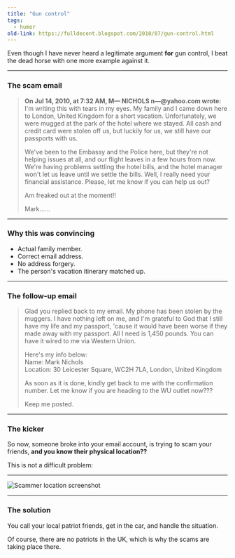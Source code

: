 ```yaml
---
title: "Gun control"
tags: 
  - humor
old-link: https://fulldecent.blogspot.com/2010/07/gun-control.html
---
```


Even though I have never heard a legitimate argument **for** gun control, I beat the dead horse with one more example against it.

---

### The scam email

> **On Jul 14, 2010, at 7:32 AM, M— NICHOLS n—@yahoo.com wrote:**  
> I'm writing this with tears in my eyes. My family and I came down here to London, United Kingdom for a short vacation. Unfortunately, we were mugged at the park of the hotel where we stayed. All cash and credit card were stolen off us, but luckily for us, we still have our passports with us.  
>
> We've been to the Embassy and the Police here, but they're not helping issues at all, and our flight leaves in a few hours from now. We're having problems settling the hotel bills, and the hotel manager won't let us leave until we settle the bills. Well, I really need your financial assistance. Please, let me know if you can help us out?  
>
> Am freaked out at the moment!!  
>
> Mark......

---

### Why this was convincing

- Actual family member.
- Correct email address.
- No address forgery.
- The person's vacation itinerary matched up.

---

### The follow-up email

> Glad you replied back to my email. My phone has been stolen by the muggers. I have nothing left on me, and I'm grateful to God that I still have my life and my passport, 'cause it would have been worse if they made away with my passport. All I need is 1,450 pounds. You can have it wired to me via Western Union.  
>
> Here's my info below:  
> Name: Mark Nichols  
> Location: 30 Leicester Square, WC2H 7LA, London, United Kingdom  
>
> As soon as it is done, kindly get back to me with the confirmation number. Let me know if you are heading to the WU outlet now???  
>
> Keep me posted.

---

### The kicker

So now, someone broke into your email account, is trying to scam your friends, **and you know their physical location??**  

This is not a difficult problem:

---

![Scammer location screenshot](/assets/images/2010-07-14-gun-control.jpg)

---

### The solution

You call your local patriot friends, get in the car, and handle the situation.

Of course, there are no patriots in the UK, which is why the scams are taking place there.
